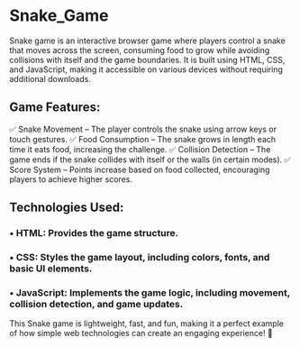 # Snake_Game

Snake game is an interactive browser game where players control a snake that moves across the screen, consuming food to grow while avoiding collisions with itself and the game boundaries. It is built using HTML, CSS, and JavaScript, making it accessible on various devices without requiring additional downloads.

## Game Features:

✅ Snake Movement – The player controls the snake using arrow keys or touch gestures.
✅ Food Consumption – The snake grows in length each time it eats food, increasing the challenge.
✅ Collision Detection – The game ends if the snake collides with itself or the walls (in certain modes).
✅ Score System – Points increase based on food collected, encouraging players to achieve higher scores.

## Technologies Used:

### • HTML: Provides the game structure.
### • CSS: Styles the game layout, including colors, fonts, and basic UI elements.
### • JavaScript: Implements the game logic, including movement, collision detection, and game updates.

This Snake game is lightweight, fast, and fun, making it a perfect example of how simple web technologies can create an engaging experience! 🚀
